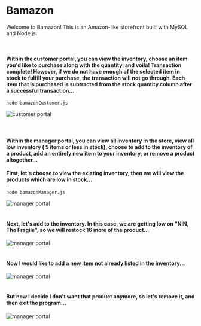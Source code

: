 # Bamazon

Welcome to Bamazon! This is an Amazon-like storefront built with MySQL and Node.js.  

<br>
<h4> Within the customer portal, you can view the inventory, choose an item you'd like to purchase 
along with the quantity, and voila! Transaction complete! However, if we do not have enough 
of the selected item in stock to fulfill your purchase, the transaction will not go through.  
Each item that is purchased is subtracted from the stock quantity column after a successful transaction...</h4>

``` node bamazonCustomer.js ```

![customer portal](https://github.com/KruseJohn/Bamazon/blob/master/images/customer.gif)
<br>
<br>
<br>
<h4> Within the manager portal, you can view all inventory in the store, view all low 
inventory ( 5 items or less in stock), choose to add to the inventory of a product, 
add an entirely new item to your inventory, or remove a product altogether...</h4>

<h4> First, let's choose to view the existing inventory, then we will view the products which are low in stock...</h4>

``` node bamazonManager.js ```

![manager portal](https://github.com/KruseJohn/Bamazon/blob/master/images/manager1.gif)
<br>
<br>
<h4> Next, let's add to the inventory.  In this case, we are getting low on "NIN, The Fragile", so we 
will restock 16 more of the product...</h4>

![manager portal](https://github.com/KruseJohn/Bamazon/blob/master/images/manager2.gif)
<br>
<br>
<h4> Now I would like to add a new item not already listed in the inventory...</h4>

![manager portal](https://github.com/KruseJohn/Bamazon/blob/master/images/manager3.gif)
<br>
<br>
<h4> But now I decide I don't want that product anymore, so let's remove it, and then exit the program...</h4>

![manager portal](https://github.com/KruseJohn/Bamazon/blob/master/images/manager4.gif)


